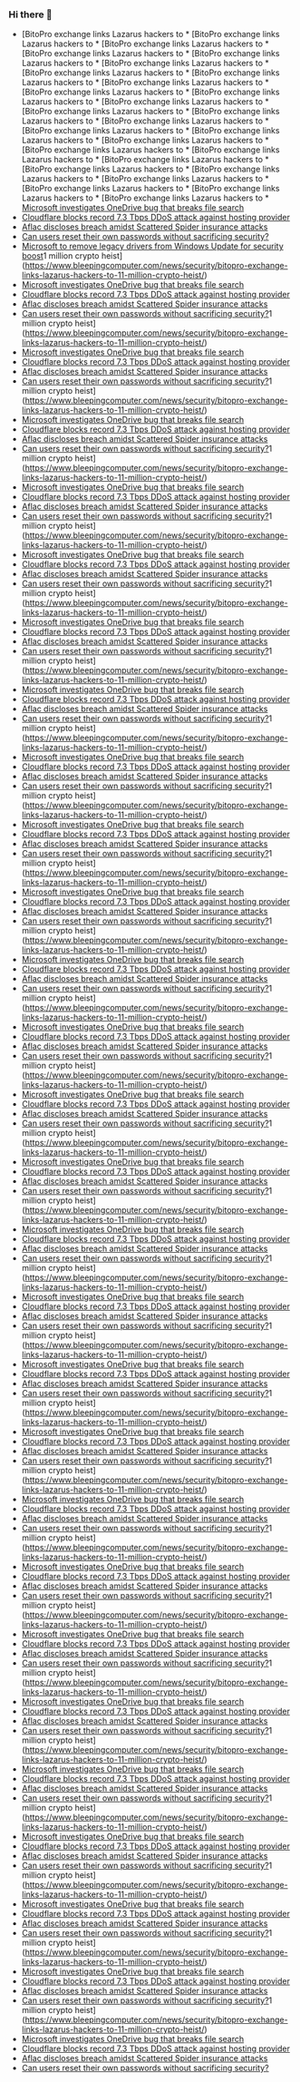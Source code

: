 ### Hi there 👋

<!--START_SECTION:feed-->
* [BitoPro exchange links Lazarus hackers to * [BitoPro exchange links Lazarus hackers to * [BitoPro exchange links Lazarus hackers to * [BitoPro exchange links Lazarus hackers to * [BitoPro exchange links Lazarus hackers to * [BitoPro exchange links Lazarus hackers to * [BitoPro exchange links Lazarus hackers to * [BitoPro exchange links Lazarus hackers to * [BitoPro exchange links Lazarus hackers to * [BitoPro exchange links Lazarus hackers to * [BitoPro exchange links Lazarus hackers to * [BitoPro exchange links Lazarus hackers to * [BitoPro exchange links Lazarus hackers to * [BitoPro exchange links Lazarus hackers to * [BitoPro exchange links Lazarus hackers to * [BitoPro exchange links Lazarus hackers to * [BitoPro exchange links Lazarus hackers to * [BitoPro exchange links Lazarus hackers to * [BitoPro exchange links Lazarus hackers to * [BitoPro exchange links Lazarus hackers to * [BitoPro exchange links Lazarus hackers to * [BitoPro exchange links Lazarus hackers to * [BitoPro exchange links Lazarus hackers to * [BitoPro exchange links Lazarus hackers to * [BitoPro exchange links Lazarus hackers to * [BitoPro exchange links Lazarus hackers to * [BitoPro exchange links Lazarus hackers to * [Microsoft investigates OneDrive bug that breaks file search](https://www.bleepingcomputer.com/news/microsoft/microsoft-investigates-onedrive-bug-that-breaks-file-search/)
* [Cloudflare blocks record 7.3 Tbps DDoS attack against hosting provider](https://www.bleepingcomputer.com/news/security/cloudflare-blocks-record-73-tbps-ddos-attack-against-hosting-provider/)
* [Aflac discloses breach amidst Scattered Spider insurance attacks](https://www.bleepingcomputer.com/news/security/aflac-discloses-breach-amidst-scattered-spider-insurance-attacks/)
* [Can users reset their own passwords without sacrificing security?](https://www.bleepingcomputer.com/news/security/can-users-reset-their-own-passwords-without-sacrificing-security/)
* [Microsoft to remove legacy drivers from Windows Update for security boost](https://www.bleepingcomputer.com/news/microsoft/microsoft-to-remove-legacy-drivers-from-windows-update-for-security-boost/)1 million crypto heist](https://www.bleepingcomputer.com/news/security/bitopro-exchange-links-lazarus-hackers-to-11-million-crypto-heist/)
* [Microsoft investigates OneDrive bug that breaks file search](https://www.bleepingcomputer.com/news/microsoft/microsoft-investigates-onedrive-bug-that-breaks-file-search/)
* [Cloudflare blocks record 7.3 Tbps DDoS attack against hosting provider](https://www.bleepingcomputer.com/news/security/cloudflare-blocks-record-73-tbps-ddos-attack-against-hosting-provider/)
* [Aflac discloses breach amidst Scattered Spider insurance attacks](https://www.bleepingcomputer.com/news/security/aflac-discloses-breach-amidst-scattered-spider-insurance-attacks/)
* [Can users reset their own passwords without sacrificing security?](https://www.bleepingcomputer.com/news/security/can-users-reset-their-own-passwords-without-sacrificing-security/)1 million crypto heist](https://www.bleepingcomputer.com/news/security/bitopro-exchange-links-lazarus-hackers-to-11-million-crypto-heist/)
* [Microsoft investigates OneDrive bug that breaks file search](https://www.bleepingcomputer.com/news/microsoft/microsoft-investigates-onedrive-bug-that-breaks-file-search/)
* [Cloudflare blocks record 7.3 Tbps DDoS attack against hosting provider](https://www.bleepingcomputer.com/news/security/cloudflare-blocks-record-73-tbps-ddos-attack-against-hosting-provider/)
* [Aflac discloses breach amidst Scattered Spider insurance attacks](https://www.bleepingcomputer.com/news/security/aflac-discloses-breach-amidst-scattered-spider-insurance-attacks/)
* [Can users reset their own passwords without sacrificing security?](https://www.bleepingcomputer.com/news/security/can-users-reset-their-own-passwords-without-sacrificing-security/)1 million crypto heist](https://www.bleepingcomputer.com/news/security/bitopro-exchange-links-lazarus-hackers-to-11-million-crypto-heist/)
* [Microsoft investigates OneDrive bug that breaks file search](https://www.bleepingcomputer.com/news/microsoft/microsoft-investigates-onedrive-bug-that-breaks-file-search/)
* [Cloudflare blocks record 7.3 Tbps DDoS attack against hosting provider](https://www.bleepingcomputer.com/news/security/cloudflare-blocks-record-73-tbps-ddos-attack-against-hosting-provider/)
* [Aflac discloses breach amidst Scattered Spider insurance attacks](https://www.bleepingcomputer.com/news/security/aflac-discloses-breach-amidst-scattered-spider-insurance-attacks/)
* [Can users reset their own passwords without sacrificing security?](https://www.bleepingcomputer.com/news/security/can-users-reset-their-own-passwords-without-sacrificing-security/)1 million crypto heist](https://www.bleepingcomputer.com/news/security/bitopro-exchange-links-lazarus-hackers-to-11-million-crypto-heist/)
* [Microsoft investigates OneDrive bug that breaks file search](https://www.bleepingcomputer.com/news/microsoft/microsoft-investigates-onedrive-bug-that-breaks-file-search/)
* [Cloudflare blocks record 7.3 Tbps DDoS attack against hosting provider](https://www.bleepingcomputer.com/news/security/cloudflare-blocks-record-73-tbps-ddos-attack-against-hosting-provider/)
* [Aflac discloses breach amidst Scattered Spider insurance attacks](https://www.bleepingcomputer.com/news/security/aflac-discloses-breach-amidst-scattered-spider-insurance-attacks/)
* [Can users reset their own passwords without sacrificing security?](https://www.bleepingcomputer.com/news/security/can-users-reset-their-own-passwords-without-sacrificing-security/)1 million crypto heist](https://www.bleepingcomputer.com/news/security/bitopro-exchange-links-lazarus-hackers-to-11-million-crypto-heist/)
* [Microsoft investigates OneDrive bug that breaks file search](https://www.bleepingcomputer.com/news/microsoft/microsoft-investigates-onedrive-bug-that-breaks-file-search/)
* [Cloudflare blocks record 7.3 Tbps DDoS attack against hosting provider](https://www.bleepingcomputer.com/news/security/cloudflare-blocks-record-73-tbps-ddos-attack-against-hosting-provider/)
* [Aflac discloses breach amidst Scattered Spider insurance attacks](https://www.bleepingcomputer.com/news/security/aflac-discloses-breach-amidst-scattered-spider-insurance-attacks/)
* [Can users reset their own passwords without sacrificing security?](https://www.bleepingcomputer.com/news/security/can-users-reset-their-own-passwords-without-sacrificing-security/)1 million crypto heist](https://www.bleepingcomputer.com/news/security/bitopro-exchange-links-lazarus-hackers-to-11-million-crypto-heist/)
* [Microsoft investigates OneDrive bug that breaks file search](https://www.bleepingcomputer.com/news/microsoft/microsoft-investigates-onedrive-bug-that-breaks-file-search/)
* [Cloudflare blocks record 7.3 Tbps DDoS attack against hosting provider](https://www.bleepingcomputer.com/news/security/cloudflare-blocks-record-73-tbps-ddos-attack-against-hosting-provider/)
* [Aflac discloses breach amidst Scattered Spider insurance attacks](https://www.bleepingcomputer.com/news/security/aflac-discloses-breach-amidst-scattered-spider-insurance-attacks/)
* [Can users reset their own passwords without sacrificing security?](https://www.bleepingcomputer.com/news/security/can-users-reset-their-own-passwords-without-sacrificing-security/)1 million crypto heist](https://www.bleepingcomputer.com/news/security/bitopro-exchange-links-lazarus-hackers-to-11-million-crypto-heist/)
* [Microsoft investigates OneDrive bug that breaks file search](https://www.bleepingcomputer.com/news/microsoft/microsoft-investigates-onedrive-bug-that-breaks-file-search/)
* [Cloudflare blocks record 7.3 Tbps DDoS attack against hosting provider](https://www.bleepingcomputer.com/news/security/cloudflare-blocks-record-73-tbps-ddos-attack-against-hosting-provider/)
* [Aflac discloses breach amidst Scattered Spider insurance attacks](https://www.bleepingcomputer.com/news/security/aflac-discloses-breach-amidst-scattered-spider-insurance-attacks/)
* [Can users reset their own passwords without sacrificing security?](https://www.bleepingcomputer.com/news/security/can-users-reset-their-own-passwords-without-sacrificing-security/)1 million crypto heist](https://www.bleepingcomputer.com/news/security/bitopro-exchange-links-lazarus-hackers-to-11-million-crypto-heist/)
* [Microsoft investigates OneDrive bug that breaks file search](https://www.bleepingcomputer.com/news/microsoft/microsoft-investigates-onedrive-bug-that-breaks-file-search/)
* [Cloudflare blocks record 7.3 Tbps DDoS attack against hosting provider](https://www.bleepingcomputer.com/news/security/cloudflare-blocks-record-73-tbps-ddos-attack-against-hosting-provider/)
* [Aflac discloses breach amidst Scattered Spider insurance attacks](https://www.bleepingcomputer.com/news/security/aflac-discloses-breach-amidst-scattered-spider-insurance-attacks/)
* [Can users reset their own passwords without sacrificing security?](https://www.bleepingcomputer.com/news/security/can-users-reset-their-own-passwords-without-sacrificing-security/)1 million crypto heist](https://www.bleepingcomputer.com/news/security/bitopro-exchange-links-lazarus-hackers-to-11-million-crypto-heist/)
* [Microsoft investigates OneDrive bug that breaks file search](https://www.bleepingcomputer.com/news/microsoft/microsoft-investigates-onedrive-bug-that-breaks-file-search/)
* [Cloudflare blocks record 7.3 Tbps DDoS attack against hosting provider](https://www.bleepingcomputer.com/news/security/cloudflare-blocks-record-73-tbps-ddos-attack-against-hosting-provider/)
* [Aflac discloses breach amidst Scattered Spider insurance attacks](https://www.bleepingcomputer.com/news/security/aflac-discloses-breach-amidst-scattered-spider-insurance-attacks/)
* [Can users reset their own passwords without sacrificing security?](https://www.bleepingcomputer.com/news/security/can-users-reset-their-own-passwords-without-sacrificing-security/)1 million crypto heist](https://www.bleepingcomputer.com/news/security/bitopro-exchange-links-lazarus-hackers-to-11-million-crypto-heist/)
* [Microsoft investigates OneDrive bug that breaks file search](https://www.bleepingcomputer.com/news/microsoft/microsoft-investigates-onedrive-bug-that-breaks-file-search/)
* [Cloudflare blocks record 7.3 Tbps DDoS attack against hosting provider](https://www.bleepingcomputer.com/news/security/cloudflare-blocks-record-73-tbps-ddos-attack-against-hosting-provider/)
* [Aflac discloses breach amidst Scattered Spider insurance attacks](https://www.bleepingcomputer.com/news/security/aflac-discloses-breach-amidst-scattered-spider-insurance-attacks/)
* [Can users reset their own passwords without sacrificing security?](https://www.bleepingcomputer.com/news/security/can-users-reset-their-own-passwords-without-sacrificing-security/)1 million crypto heist](https://www.bleepingcomputer.com/news/security/bitopro-exchange-links-lazarus-hackers-to-11-million-crypto-heist/)
* [Microsoft investigates OneDrive bug that breaks file search](https://www.bleepingcomputer.com/news/microsoft/microsoft-investigates-onedrive-bug-that-breaks-file-search/)
* [Cloudflare blocks record 7.3 Tbps DDoS attack against hosting provider](https://www.bleepingcomputer.com/news/security/cloudflare-blocks-record-73-tbps-ddos-attack-against-hosting-provider/)
* [Aflac discloses breach amidst Scattered Spider insurance attacks](https://www.bleepingcomputer.com/news/security/aflac-discloses-breach-amidst-scattered-spider-insurance-attacks/)
* [Can users reset their own passwords without sacrificing security?](https://www.bleepingcomputer.com/news/security/can-users-reset-their-own-passwords-without-sacrificing-security/)1 million crypto heist](https://www.bleepingcomputer.com/news/security/bitopro-exchange-links-lazarus-hackers-to-11-million-crypto-heist/)
* [Microsoft investigates OneDrive bug that breaks file search](https://www.bleepingcomputer.com/news/microsoft/microsoft-investigates-onedrive-bug-that-breaks-file-search/)
* [Cloudflare blocks record 7.3 Tbps DDoS attack against hosting provider](https://www.bleepingcomputer.com/news/security/cloudflare-blocks-record-73-tbps-ddos-attack-against-hosting-provider/)
* [Aflac discloses breach amidst Scattered Spider insurance attacks](https://www.bleepingcomputer.com/news/security/aflac-discloses-breach-amidst-scattered-spider-insurance-attacks/)
* [Can users reset their own passwords without sacrificing security?](https://www.bleepingcomputer.com/news/security/can-users-reset-their-own-passwords-without-sacrificing-security/)1 million crypto heist](https://www.bleepingcomputer.com/news/security/bitopro-exchange-links-lazarus-hackers-to-11-million-crypto-heist/)
* [Microsoft investigates OneDrive bug that breaks file search](https://www.bleepingcomputer.com/news/microsoft/microsoft-investigates-onedrive-bug-that-breaks-file-search/)
* [Cloudflare blocks record 7.3 Tbps DDoS attack against hosting provider](https://www.bleepingcomputer.com/news/security/cloudflare-blocks-record-73-tbps-ddos-attack-against-hosting-provider/)
* [Aflac discloses breach amidst Scattered Spider insurance attacks](https://www.bleepingcomputer.com/news/security/aflac-discloses-breach-amidst-scattered-spider-insurance-attacks/)
* [Can users reset their own passwords without sacrificing security?](https://www.bleepingcomputer.com/news/security/can-users-reset-their-own-passwords-without-sacrificing-security/)1 million crypto heist](https://www.bleepingcomputer.com/news/security/bitopro-exchange-links-lazarus-hackers-to-11-million-crypto-heist/)
* [Microsoft investigates OneDrive bug that breaks file search](https://www.bleepingcomputer.com/news/microsoft/microsoft-investigates-onedrive-bug-that-breaks-file-search/)
* [Cloudflare blocks record 7.3 Tbps DDoS attack against hosting provider](https://www.bleepingcomputer.com/news/security/cloudflare-blocks-record-73-tbps-ddos-attack-against-hosting-provider/)
* [Aflac discloses breach amidst Scattered Spider insurance attacks](https://www.bleepingcomputer.com/news/security/aflac-discloses-breach-amidst-scattered-spider-insurance-attacks/)
* [Can users reset their own passwords without sacrificing security?](https://www.bleepingcomputer.com/news/security/can-users-reset-their-own-passwords-without-sacrificing-security/)1 million crypto heist](https://www.bleepingcomputer.com/news/security/bitopro-exchange-links-lazarus-hackers-to-11-million-crypto-heist/)
* [Microsoft investigates OneDrive bug that breaks file search](https://www.bleepingcomputer.com/news/microsoft/microsoft-investigates-onedrive-bug-that-breaks-file-search/)
* [Cloudflare blocks record 7.3 Tbps DDoS attack against hosting provider](https://www.bleepingcomputer.com/news/security/cloudflare-blocks-record-73-tbps-ddos-attack-against-hosting-provider/)
* [Aflac discloses breach amidst Scattered Spider insurance attacks](https://www.bleepingcomputer.com/news/security/aflac-discloses-breach-amidst-scattered-spider-insurance-attacks/)
* [Can users reset their own passwords without sacrificing security?](https://www.bleepingcomputer.com/news/security/can-users-reset-their-own-passwords-without-sacrificing-security/)1 million crypto heist](https://www.bleepingcomputer.com/news/security/bitopro-exchange-links-lazarus-hackers-to-11-million-crypto-heist/)
* [Microsoft investigates OneDrive bug that breaks file search](https://www.bleepingcomputer.com/news/microsoft/microsoft-investigates-onedrive-bug-that-breaks-file-search/)
* [Cloudflare blocks record 7.3 Tbps DDoS attack against hosting provider](https://www.bleepingcomputer.com/news/security/cloudflare-blocks-record-73-tbps-ddos-attack-against-hosting-provider/)
* [Aflac discloses breach amidst Scattered Spider insurance attacks](https://www.bleepingcomputer.com/news/security/aflac-discloses-breach-amidst-scattered-spider-insurance-attacks/)
* [Can users reset their own passwords without sacrificing security?](https://www.bleepingcomputer.com/news/security/can-users-reset-their-own-passwords-without-sacrificing-security/)1 million crypto heist](https://www.bleepingcomputer.com/news/security/bitopro-exchange-links-lazarus-hackers-to-11-million-crypto-heist/)
* [Microsoft investigates OneDrive bug that breaks file search](https://www.bleepingcomputer.com/news/microsoft/microsoft-investigates-onedrive-bug-that-breaks-file-search/)
* [Cloudflare blocks record 7.3 Tbps DDoS attack against hosting provider](https://www.bleepingcomputer.com/news/security/cloudflare-blocks-record-73-tbps-ddos-attack-against-hosting-provider/)
* [Aflac discloses breach amidst Scattered Spider insurance attacks](https://www.bleepingcomputer.com/news/security/aflac-discloses-breach-amidst-scattered-spider-insurance-attacks/)
* [Can users reset their own passwords without sacrificing security?](https://www.bleepingcomputer.com/news/security/can-users-reset-their-own-passwords-without-sacrificing-security/)1 million crypto heist](https://www.bleepingcomputer.com/news/security/bitopro-exchange-links-lazarus-hackers-to-11-million-crypto-heist/)
* [Microsoft investigates OneDrive bug that breaks file search](https://www.bleepingcomputer.com/news/microsoft/microsoft-investigates-onedrive-bug-that-breaks-file-search/)
* [Cloudflare blocks record 7.3 Tbps DDoS attack against hosting provider](https://www.bleepingcomputer.com/news/security/cloudflare-blocks-record-73-tbps-ddos-attack-against-hosting-provider/)
* [Aflac discloses breach amidst Scattered Spider insurance attacks](https://www.bleepingcomputer.com/news/security/aflac-discloses-breach-amidst-scattered-spider-insurance-attacks/)
* [Can users reset their own passwords without sacrificing security?](https://www.bleepingcomputer.com/news/security/can-users-reset-their-own-passwords-without-sacrificing-security/)1 million crypto heist](https://www.bleepingcomputer.com/news/security/bitopro-exchange-links-lazarus-hackers-to-11-million-crypto-heist/)
* [Microsoft investigates OneDrive bug that breaks file search](https://www.bleepingcomputer.com/news/microsoft/microsoft-investigates-onedrive-bug-that-breaks-file-search/)
* [Cloudflare blocks record 7.3 Tbps DDoS attack against hosting provider](https://www.bleepingcomputer.com/news/security/cloudflare-blocks-record-73-tbps-ddos-attack-against-hosting-provider/)
* [Aflac discloses breach amidst Scattered Spider insurance attacks](https://www.bleepingcomputer.com/news/security/aflac-discloses-breach-amidst-scattered-spider-insurance-attacks/)
* [Can users reset their own passwords without sacrificing security?](https://www.bleepingcomputer.com/news/security/can-users-reset-their-own-passwords-without-sacrificing-security/)1 million crypto heist](https://www.bleepingcomputer.com/news/security/bitopro-exchange-links-lazarus-hackers-to-11-million-crypto-heist/)
* [Microsoft investigates OneDrive bug that breaks file search](https://www.bleepingcomputer.com/news/microsoft/microsoft-investigates-onedrive-bug-that-breaks-file-search/)
* [Cloudflare blocks record 7.3 Tbps DDoS attack against hosting provider](https://www.bleepingcomputer.com/news/security/cloudflare-blocks-record-73-tbps-ddos-attack-against-hosting-provider/)
* [Aflac discloses breach amidst Scattered Spider insurance attacks](https://www.bleepingcomputer.com/news/security/aflac-discloses-breach-amidst-scattered-spider-insurance-attacks/)
* [Can users reset their own passwords without sacrificing security?](https://www.bleepingcomputer.com/news/security/can-users-reset-their-own-passwords-without-sacrificing-security/)1 million crypto heist](https://www.bleepingcomputer.com/news/security/bitopro-exchange-links-lazarus-hackers-to-11-million-crypto-heist/)
* [Microsoft investigates OneDrive bug that breaks file search](https://www.bleepingcomputer.com/news/microsoft/microsoft-investigates-onedrive-bug-that-breaks-file-search/)
* [Cloudflare blocks record 7.3 Tbps DDoS attack against hosting provider](https://www.bleepingcomputer.com/news/security/cloudflare-blocks-record-73-tbps-ddos-attack-against-hosting-provider/)
* [Aflac discloses breach amidst Scattered Spider insurance attacks](https://www.bleepingcomputer.com/news/security/aflac-discloses-breach-amidst-scattered-spider-insurance-attacks/)
* [Can users reset their own passwords without sacrificing security?](https://www.bleepingcomputer.com/news/security/can-users-reset-their-own-passwords-without-sacrificing-security/)1 million crypto heist](https://www.bleepingcomputer.com/news/security/bitopro-exchange-links-lazarus-hackers-to-11-million-crypto-heist/)
* [Microsoft investigates OneDrive bug that breaks file search](https://www.bleepingcomputer.com/news/microsoft/microsoft-investigates-onedrive-bug-that-breaks-file-search/)
* [Cloudflare blocks record 7.3 Tbps DDoS attack against hosting provider](https://www.bleepingcomputer.com/news/security/cloudflare-blocks-record-73-tbps-ddos-attack-against-hosting-provider/)
* [Aflac discloses breach amidst Scattered Spider insurance attacks](https://www.bleepingcomputer.com/news/security/aflac-discloses-breach-amidst-scattered-spider-insurance-attacks/)
* [Can users reset their own passwords without sacrificing security?](https://www.bleepingcomputer.com/news/security/can-users-reset-their-own-passwords-without-sacrificing-security/)1 million crypto heist](https://www.bleepingcomputer.com/news/security/bitopro-exchange-links-lazarus-hackers-to-11-million-crypto-heist/)
* [Microsoft investigates OneDrive bug that breaks file search](https://www.bleepingcomputer.com/news/microsoft/microsoft-investigates-onedrive-bug-that-breaks-file-search/)
* [Cloudflare blocks record 7.3 Tbps DDoS attack against hosting provider](https://www.bleepingcomputer.com/news/security/cloudflare-blocks-record-73-tbps-ddos-attack-against-hosting-provider/)
* [Aflac discloses breach amidst Scattered Spider insurance attacks](https://www.bleepingcomputer.com/news/security/aflac-discloses-breach-amidst-scattered-spider-insurance-attacks/)
* [Can users reset their own passwords without sacrificing security?](https://www.bleepingcomputer.com/news/security/can-users-reset-their-own-passwords-without-sacrificing-security/)1 million crypto heist](https://www.bleepingcomputer.com/news/security/bitopro-exchange-links-lazarus-hackers-to-11-million-crypto-heist/)
* [Microsoft investigates OneDrive bug that breaks file search](https://www.bleepingcomputer.com/news/microsoft/microsoft-investigates-onedrive-bug-that-breaks-file-search/)
* [Cloudflare blocks record 7.3 Tbps DDoS attack against hosting provider](https://www.bleepingcomputer.com/news/security/cloudflare-blocks-record-73-tbps-ddos-attack-against-hosting-provider/)
* [Aflac discloses breach amidst Scattered Spider insurance attacks](https://www.bleepingcomputer.com/news/security/aflac-discloses-breach-amidst-scattered-spider-insurance-attacks/)
* [Can users reset their own passwords without sacrificing security?](https://www.bleepingcomputer.com/news/security/can-users-reset-their-own-passwords-without-sacrificing-security/)1 million crypto heist](https://www.bleepingcomputer.com/news/security/bitopro-exchange-links-lazarus-hackers-to-11-million-crypto-heist/)
* [Microsoft investigates OneDrive bug that breaks file search](https://www.bleepingcomputer.com/news/microsoft/microsoft-investigates-onedrive-bug-that-breaks-file-search/)
* [Cloudflare blocks record 7.3 Tbps DDoS attack against hosting provider](https://www.bleepingcomputer.com/news/security/cloudflare-blocks-record-73-tbps-ddos-attack-against-hosting-provider/)
* [Aflac discloses breach amidst Scattered Spider insurance attacks](https://www.bleepingcomputer.com/news/security/aflac-discloses-breach-amidst-scattered-spider-insurance-attacks/)
* [Can users reset their own passwords without sacrificing security?](https://www.bleepingcomputer.com/news/security/can-users-reset-their-own-passwords-without-sacrificing-security/)1 million crypto heist](https://www.bleepingcomputer.com/news/security/bitopro-exchange-links-lazarus-hackers-to-11-million-crypto-heist/)
* [Microsoft investigates OneDrive bug that breaks file search](https://www.bleepingcomputer.com/news/microsoft/microsoft-investigates-onedrive-bug-that-breaks-file-search/)
* [Cloudflare blocks record 7.3 Tbps DDoS attack against hosting provider](https://www.bleepingcomputer.com/news/security/cloudflare-blocks-record-73-tbps-ddos-attack-against-hosting-provider/)
* [Aflac discloses breach amidst Scattered Spider insurance attacks](https://www.bleepingcomputer.com/news/security/aflac-discloses-breach-amidst-scattered-spider-insurance-attacks/)
* [Can users reset their own passwords without sacrificing security?](https://www.bleepingcomputer.com/news/security/can-users-reset-their-own-passwords-without-sacrificing-security/)1 million crypto heist](https://www.bleepingcomputer.com/news/security/bitopro-exchange-links-lazarus-hackers-to-11-million-crypto-heist/)
* [Microsoft investigates OneDrive bug that breaks file search](https://www.bleepingcomputer.com/news/microsoft/microsoft-investigates-onedrive-bug-that-breaks-file-search/)
* [Cloudflare blocks record 7.3 Tbps DDoS attack against hosting provider](https://www.bleepingcomputer.com/news/security/cloudflare-blocks-record-73-tbps-ddos-attack-against-hosting-provider/)
* [Aflac discloses breach amidst Scattered Spider insurance attacks](https://www.bleepingcomputer.com/news/security/aflac-discloses-breach-amidst-scattered-spider-insurance-attacks/)
* [Can users reset their own passwords without sacrificing security?](https://www.bleepingcomputer.com/news/security/can-users-reset-their-own-passwords-without-sacrificing-security/)
<!--END_SECTION:feed-->

<!--
**frankenk/frankenk** is a ✨ _special_ ✨ repository because its `README.md` (this file) appears on your GitHub profile.

Here are some ideas to get you started:

- 🔭 I’m currently working on ...
- 🌱 I’m currently learning ...
- 👯 I’m looking to collaborate on ...
- 🤔 I’m looking for help with ...
- 💬 Ask me about ...
- 📫 How to reach me: ...
- 😄 Pronouns: ...
- ⚡ Fun fact: ...
-->




